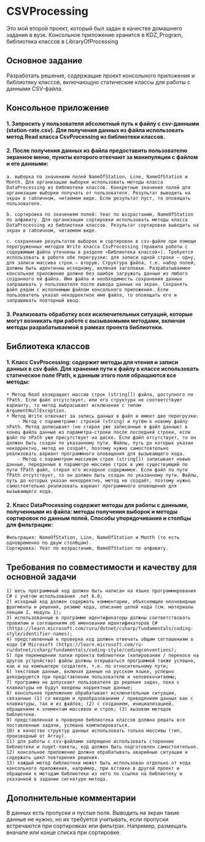 # CSVProcessing
Это мой второй проект, который был задан в качестве домашнего задания в вузе. Консольное приложение хранится в KDZ_Program, библиотека классов в LibraryOfProcessing

## Основное задание
Разработать решение, содержащие проект консольного приложения и библиотеку классов,
включающую статические классы для работы с данными CSV-файла.

## Консольное приложение 
#### 1. Запросить у пользователя абсолютный путь к файлу с csv-данными (station-rate.csv). Для получения данных из файла использовать метод Read класса CsvProcessing из библиотеки классов.

#### 2. После получения данных из файла предоставить пользователю экранное меню, пункты которого отвечают за манипуляции с файлом и его данными:
   
	a. выборка по значениям полей NameOfStation, Line, NameOfStation и Month. Для организации выборки использовать методы класса DataProcessing из библиотеки классов. Конкретные значения полей для организации выборки получать от пользователя. Результат выводить на экран в табличном, читаемом виде. Если результат пуст, то оповещать пользователя.

	b. сортировка по значениям полей: Year по возрастанию, NameOfStation по алфавиту. Для организации сортировки использовать методы класса DataProcessing из библиотеки классов. Результат сортировки выводить на экран в табличном, читаемом виде.

	c. сохранение результатов выборок и сортировок в csv-файле при помощи перегруженных методов Write класса CsvProcessing (правила работы с содержимым файла уточнены в разделе «Библиотека классов»). Требуется использовать в работе обе перегрузки: для записи одной строки – одну, для записи массива строк – вторую. Структура файла, т.е. набор полей, должны быть идентичны исходному, включая заголовки. Разрабатываемое консольное приложение должно без ошибок загружать данные из любого созданного ей файла. Имя файла и необходимость сохранения данных запрашивать у пользователя после вывода данных на экран. Сохранять файл рядом с исполнимым файлом консольного приложения. Если пользователь указал некорректное имя файла, то оповещать его и запрашивать повторный ввод.

#### 3. Реализовать обработку всех исключительных ситуаций, которые могут возникать при работе с вызываемыми методами, включая методы разрабатываемой в рамках проекта библиотеки.

## Библиотека классов
#### 1. Класс CsvProcessing: содержит методы для чтения и записи данных в csv файл. Для хранения пути к файлу в классе использовать статическое поле fPath, к данным этого поля обращаются все методы:
	• Метод Read возвращает массив строк (string[]) файла, доступного по fPath. Если файл отсутствует, или его структура не соответствуют варианту, то метод выбрасывает исключение с типом ArgumentNullException.
	• Метод Write отвечает за запись данных в файл и имеет две перегрузки:
		- Метод с параметрами: строкой (string) и путём к новому файлу nPath. Метод дописывает (не стирая уже записанные в файл данные) в конец файла данные из параметра-строки после последней строки, если файл по nPath уже присутствует на диске. Если файл отсутствует, то он должен быть создан по указанному пути. Файлы, путь до которых указан некорректно, метод не создаёт, поэтому нужно самостоятельно реализовать вариант программного оповещения для вызывающего кода.
		- Метод с параметром массивом строк (string[]) записывает новые данные, переданные в параметре массиве строк в уже существующий по пути fPath файл, стирая его исходное содержимое. Если файл по пути fPath отсутствует, то он должен быть создан по указанному пути. Файлы, путь до которых указан некорректно, метод не создаёт, поэтому нужно самостоятельно реализовать вариант программного оповещения для вызывающего кода.
#### 2. Класс DataProcessing содержит методы для работы с данными, полученными из файла: методы получения выборок и методы сортировок по данным полей. Способы упорядочивания и столбцы для фильтрации:
	Фильтрация: NameOfStation, Line, NameOfStation и Month (то есть одновременно по двум столбцам).
	Сортировка: Year по возрастанию, NameOfStation по алфавиту.

## Требования по совместимости и качеству для основной задачи
	1) весь программный код должен быть написан на языке программирования C# с учётом использования .net 6.0;
	2) исходный код должен содержать комментарии, объясняющие неочевидные фрагменты и решения, резюме кода, описание целей кода (см. материалы лекции 1, модуль 1);
	3) использованные в программе идентификаторы должны соответствовать правилам и соглашениям об именовании идентификаторов C# (https://learn.microsoft.com/ruru/dotnet/csharp/fundamentals/coding-style/identifier-names);
	4) представленный к проверке код должен отвечать общим соглашениям о коде C# Microsoft (https://learn.microsoft.com/ru-ru/dotnet/csharp/fundamentals/coding-style/codingconventions); 
	5) при перемещении папки проекта библиотеки (копировании / переносе на другое устройство) файлы должны открываться программой также успешно, как и на компьютере создателя, т.е. по относительному пути;
	6) текстовые данные, включая данные на русском языке, успешно декодируются при представлении пользователю и человекочитаемы;
	7) программа не допускает пользователя до решения задач, пока с клавиатуры не будут введены корректные данные;
	8) консольное приложение обрабатывает исключительные ситуации, связанные (1) со вводом и преобразованием / приведением данных как с клавиатуры, так и из файлов; (2) с созданием, инициализацией, обращением к элементам массивов и строк; (3) вызовом методов библиотеки.
	9) представленная к проверке библиотека классов должна решать все поставленные задачи, успешно компилироваться.
	10) в качестве структур данных использовать только массивы (тип, производный от Array).
	11) для работы с csv-файлами запрещено использовать сторонние библиотеки и nuget-пакеты, код должен быть подготовлен самостоятельно.
	12) консольное приложение должно обрабатывать аварийные ситуации и содержать цикл повторения решения.
	13) каждый метод библиотеки может быть использован отдельно от кода консольного приложения, например, при вставке в другой проект и обращении к методам библиотеки из него по ссылке на библиотеку и указанной в задании сигнатуре метода.

## Дополнительные комментарии
В данных есть пропуски и пустые поля. Выводить на экран такие данные не нужно, но их требуется учитывать, если пропуски встречаются при сортировках или фильтрах. Например, размещать вначале или конце списка при сортировке.
